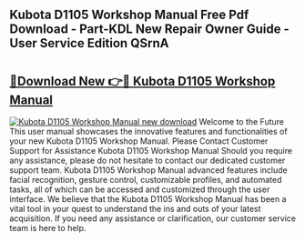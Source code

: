 ## Kubota D1105 Workshop Manual Free Pdf Download - Part-KDL New Repair Owner Guide - User Service Edition QSrnA

# <h2><a href="http://bc92874.oget.top/?id=Kubota+D1105+Workshop+Manual">🔗Download New 👉🔴 Kubota D1105 Workshop Manual</a></h2>

[![Kubota D1105 Workshop Manual new download](https://i.imgur.com/5g1atiW.png)](http://bc92874.oget.top/?id=Kubota+D1105+Workshop+Manual)
Welcome to the Future This user manual showcases the innovative features and functionalities of your new Kubota D1105 Workshop Manual. Please Contact Customer Support for Assistance Kubota D1105 Workshop Manual Should you require any assistance, please do not hesitate to contact our dedicated customer support team. Kubota D1105 Workshop Manual advanced features include facial recognition, gesture control, customizable profiles, and automated tasks, all of which can be accessed and customized through the user interface. We believe that the Kubota D1105 Workshop Manual has been a vital tool in your quest to understand the ins and outs of your latest acquisition. If you need any assistance or clarification, our customer service team is here to help.
